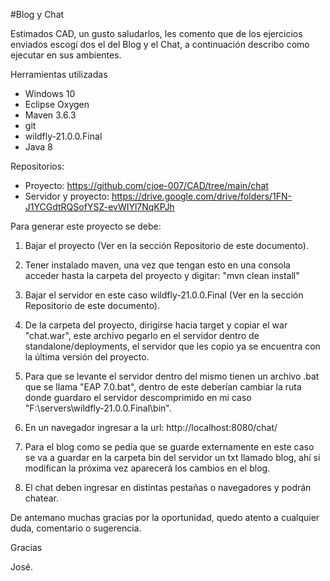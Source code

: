 #Blog y Chat

Estimados CAD, un gusto saludarlos, les comento que de los ejercicios enviados escogí dos el del Blog y el Chat, a continuación describo como ejecutar en sus ambientes.

Herramientas utilizadas
- Windows 10
- Eclipse Oxygen
- Maven 3.6.3
- git 
- wildfly-21.0.0.Final
- Java 8


Repositorios:
- Proyecto: https://github.com/cjoe-007/CAD/tree/main/chat
- Servidor y proyecto: https://drive.google.com/drive/folders/1FN-J1YCGdtRQSofYSZ-evWIYl7NqKPJh

Para generar este proyecto se debe: 

1. Bajar el proyecto (Ver en la sección Repositorio de este documento).

2. Tener instalado maven, una vez que tengan esto en una consola acceder hasta la carpeta del proyecto y digitar: "mvn clean install"

3. Bajar el servidor en este caso  wildfly-21.0.0.Final (Ver en la sección Repositorio de este documento).

4. De la carpeta del proyecto, dirigirse hacia target y copiar el war "chat.war", este archivo pegarlo en el servidor dentro de standalone/deployments, el servidor que les copio ya se encuentra con la última versión del proyecto.

5. Para que se levante el servidor dentro del mismo tienen un archivo .bat que se llama "EAP 7.0.bat", dentro de este deberían cambiar la ruta donde guardaro el servidor descomprimido en mi caso "F:\servers\wildfly-21.0.0.Final\bin".

6. En un navegador ingresar a la url: http://localhost:8080/chat/

7. Para el blog como se pedía que se guarde externamente en este caso se va a guardar en la carpeta bin del servidor un txt llamado blog, ahí si modifican la próxima vez aparecerá los cambios en el blog.

8. El chat deben ingresar en distintas pestañas o navegadores y podrán chatear.

De antemano muchas gracias por la oportunidad, quedo atento a cualquier duda, comentario o sugerencia.

Gracias 

José.



